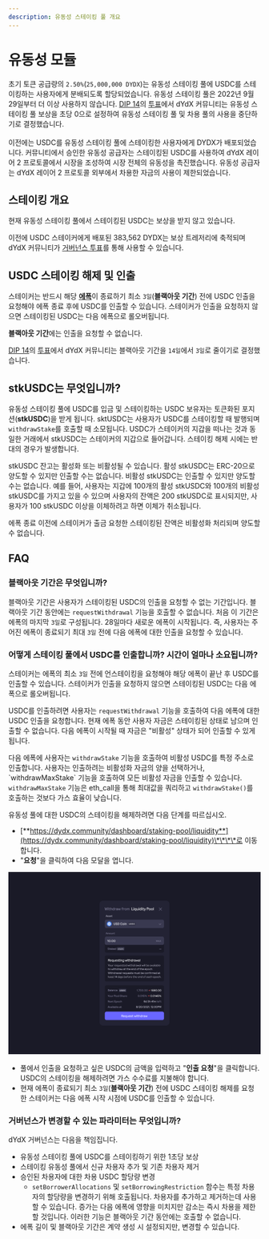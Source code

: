 ```yaml
---
description: 유동성 스테이킹 풀 개요
---
```


# 유동성 모듈

초기 토큰 공급량의 `2.50%`(`25,000,000 DYDX`)는 유동성 스테이킹 풀에 USDC를 스테이킹하는 사용자에게 분배되도록 할당되었습니다. 유동성 스테이킹 풀은 2022년 9월 29일부터 더 이상 사용하지 않습니다. [DIP 14](https://github.com/dydxfoundation/dip/blob/master/content/dips/DIP-14.md)의 [투표](https://dydx.community/dashboard/proposal/7)에서 dYdX 커뮤니티는 유동성 스테이킹 풀 보상을 초당 0으로 설정하여 유동성 스테이킹 풀 및 차용 풀의 사용을 중단하기로 결정했습니다.\
\
이전에는 USDC를 유동성 스테이킹 풀에 스테이킹한 사용자에게 DYDX가 배포되었습니다. 커뮤니티에서 승인한 유동성 공급자는 스테이킹된 USDC를 사용하여 dYdX 레이어 2 프로토콜에서 시장을 조성하여 시장 전체의 유동성을 촉진했습니다. 유동성 공급자는 dYdX 레이어 2 프로토콜 외부에서 차용한 자금의 사용이 제한되었습니다.

## **스테이킹** 개요

현재 유동성 스테이킹 풀에서 스테이킹된 USDC는 보상을 받지 않고 있습니다.

이전에 USDC 스테이커에게 배포된 383,562 DYDX는 보상 트레저리에 축적되며 dYdX 커뮤니티가 [거버넌스 투표](https://docs.dydx.community/dydx-governance/voting-and-governance/governance-parameters)를 통해 사용할 수 있습니다.

## USDC 스테이킹 해제 및 인출

스테이커는 반드시 해당 [**에폭**](../start-here/epochs.md)이 종료하기 최소 `3일`(**블랙아웃 기간**) 전에 USDC 인출을 요청해야 에폭 종료 후에 USDC를 인출할 수 있습니다. 스테이커가 인출을 요청하지 않으면 스테이킹된 USDC는 다음 에폭으로 롤오버됩니다.

**블랙아웃 기간**에는 인출을 요청할 수 없습니다.

[DIP 14](https://github.com/dydxfoundation/dip/blob/master/content/dips/DIP-14.md)의 [투표](https://dydx.community/dashboard/proposal/7)에서 dYdX 커뮤니티는 블랙아웃 기간을 `14일`에서 `3일`로 줄이기로 결정했습니다.

## stkUSDC는 무엇입니까?

유동성 스테이킹 풀에 USDC를 입금 및 스테이킹하는 USDC 보유자는 토큰화된 포지션(**stkUSDC**)을 받게 됩니다. sktUSDC는 사용자가 USDC를 스테이킹할 때 발행되며 `withdrawStake`를 호출할 때 소모됩니다. USDC가 스테이커의 지갑을 떠나는 것과 동일한 거래에서 stkUSDC는 스테이커의 지갑으로 들어갑니다. 스테이킹 해제 시에는 반대의 경우가 발생합니다.

stkUSDC 잔고는 활성화 또는 비활성될 수 있습니다. 활성 stkUSDC는 ERC-20으로 양도할 수 있지만 인출할 수는 없습니다. 비활성 stkUSDC는 인출할 수 있지만 양도할 수는 없습니다. 예를 들어, 사용자는 지갑에 100개의 활성 stkUSDC와 100개의 비활성 stkUSDC를 가지고 있을 수 있으며 사용자의 잔액은 200 stkUSDC로 표시되지만, 사용자가 100 stkUSDC 이상을 이체하려고 하면 이체가 취소됩니다.

에폭 종료 이전에 스테이커가 출금 요청한 스테이킹된 잔액은 비활성화 처리되며 양도할 수 없습니다.

## FAQ

### 블랙아웃 기간은 무엇입니까?

블랙아웃 기간은 사용자가 스테이킹된 USDC의 인출을 요청할 수 없는 기간입니다. 블랙아웃 기간 동안에는 `requestWithdrawal` 기능을 호출할 수 없습니다. 처음 이 기간은 에폭의 마지막 `3일`로 구성됩니다. 28일마다 새로운 에폭이 시작됩니다. 즉, 사용자는 주어진 에폭이 종료되기 최대 `3일` 전에 다음 에폭에 대한 인출을 요청할 수 있습니다.

### 어떻게 스테이킹 풀에서 USDC를 인출합니까? 시간이 얼마나 소요됩니까?

스테이커는 에폭의 최소 `3일` 전에 언스테이킹을 요청해야 해당 에폭이 끝난 후 USDC를 인출할 수 있습니다. 스테이커가 인출을 요청하지 않으면 스테이킹된 USDC는 다음 에폭으로 롤오버됩니다.

USDC를 인출하려면 사용자는 `requestWithdrawal` 기능을 호출하여 다음 에폭에 대한 USDC 인출을 요청합니다. 현재 에폭 동안 사용자 자금은 스테이킹된 상태로 남으며 인출할 수 없습니다. 다음 에폭이 시작될 때 자금은 "비활성" 상태가 되어 인출할 수 있게 됩니다.

다음 에폭에 사용자는 `withdrawStake` 기능을 호출하여 비활성 USDC를 특정 주소로 인출합니다. 사용자는 인출하려는 비활성화 자금의 양을 선택하거나, \`withdrawMaxStake\` 기능을 호출하여 모든 비활성 자금을 인출할 수 있습니다. `withdrawMaxStake` 기능은 eth\_call을 통해 최대값을 쿼리하고 `withdrawStake()`를 호출하는 것보다 가스 효율이 낮습니다.

유동성 풀에 대한 USDC의 스테이킹을 해제하려면 다음 단계를 따르십시오.

* [**https://dydx.community/dashboard/staking-pool/liquidity**](https://dydx.community/dashboard/staking-pool/liquidity)\*\*\*\*로 이동합니다.
* "**요청**"을 클릭하여 다음 모달을 엽니다.

![인출 요청](../.gitbook/assets/1-withdraw-from-liquidity-pool.png)

* 풀에서 인출을 요청하고 싶은 USDC의 금액을 입력하고 "**인출 요청**"을 클릭합니다. USDC의 스테이킹을 해제하려면 가스 수수료를 지불해야 합니다.
* 현재 에폭이 종료되기 최소 `3일`(**블랙아웃 기간**) 전에 USDC 스테이킹 해제를 요청한 스테이커는 다음 에폭 시작 시점에 USDC를 인출할 수 있습니다.

### 거버넌스가 변경할 수 있는 파라미터는 무엇입니까?

dYdX 거버넌스는 다음을 책임집니다.

* 유동성 스테이킹 풀에 USDC를 스테이킹하기 위한 1초당 보상
* 스테이킹 유동성 풀에서 신규 차용자 추가 및 기존 차용자 제거
* 승인된 차용자에 대한 차용 USDC 할당량 변경
  * `setBorrowerAllocations` 및 `setBorrowingRestriction` 함수는 특정 차용자의 할당량을 변경하기 위해 호출됩니다. 차용자를 추가하고 제거하는데 사용할 수 있습니다. 증가는 다음 에폭에 영향을 미치지만 감소는 즉시 차용을 제한할 것입니다. 이러한 기능은 블랙아웃 기간 동안에는 호출할 수 없습니다.
* 에폭 길이 및 블랙아웃 기간은 계약 생성 시 설정되지만, 변경할 수 있습니다.
